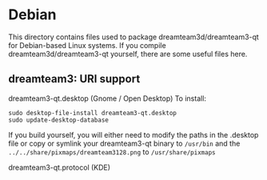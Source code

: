 
Debian
====================
This directory contains files used to package dreamteam3d/dreamteam3-qt
for Debian-based Linux systems. If you compile dreamteam3d/dreamteam3-qt yourself, there are some useful files here.

## dreamteam3: URI support ##


dreamteam3-qt.desktop  (Gnome / Open Desktop)
To install:

	sudo desktop-file-install dreamteam3-qt.desktop
	sudo update-desktop-database

If you build yourself, you will either need to modify the paths in
the .desktop file or copy or symlink your dreamteam3-qt binary to `/usr/bin`
and the `../../share/pixmaps/dreamteam3128.png` to `/usr/share/pixmaps`

dreamteam3-qt.protocol (KDE)

